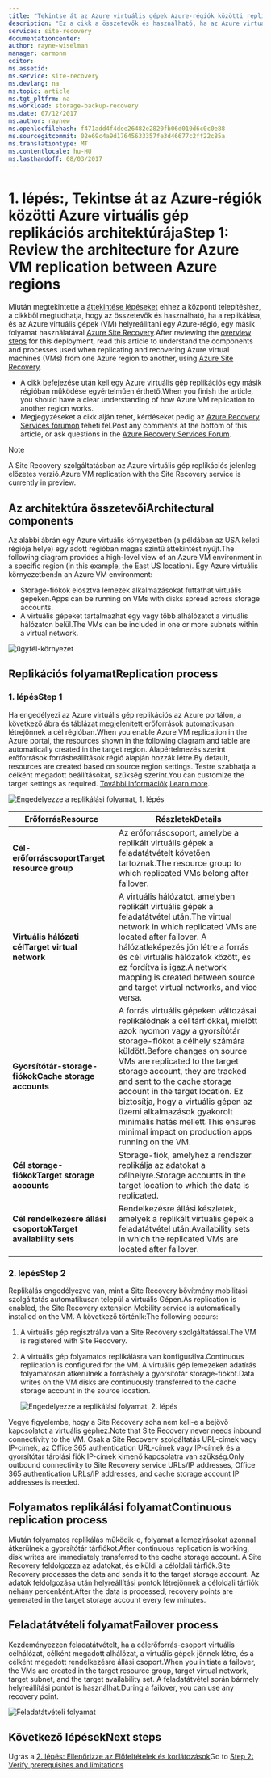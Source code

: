 ```yaml
---
title: "Tekintse át az Azure virtuális gépek Azure-régiók közötti replikáció architektúrája |} Microsoft Docs"
description: "Ez a cikk a összetevők és használható, ha az Azure virtuális gépek replikálása az Azure Site Recovery szolgáltatással Azure-régiók közötti architektúra áttekintése."
services: site-recovery
documentationcenter: 
author: rayne-wiselman
manager: carmonm
editor: 
ms.assetid: 
ms.service: site-recovery
ms.devlang: na
ms.topic: article
ms.tgt_pltfrm: na
ms.workload: storage-backup-recovery
ms.date: 07/12/2017
ms.author: raynew
ms.openlocfilehash: f471add4f4dee26482e2820fb06d010d6c0c0e88
ms.sourcegitcommit: 02e69c4a9d17645633357fe3d46677c2ff22c85a
ms.translationtype: MT
ms.contentlocale: hu-HU
ms.lasthandoff: 08/03/2017
---
```

# <a name="step-1-review-the-architecture-for-azure-vm-replication-between-azure-regions"></a><span data-ttu-id="037ae-103">1. lépés:, Tekintse át az Azure-régiók közötti Azure virtuális gép replikációs architektúrája</span><span class="sxs-lookup"><span data-stu-id="037ae-103">Step 1: Review the architecture for Azure VM replication between Azure regions</span></span>


<span data-ttu-id="037ae-104">Miután megtekintette a [áttekintése lépéseket](azure-to-azure-walkthrough-overview.md) ehhez a központi telepítéshez, a cikkből megtudhatja, hogy az összetevők és használható, ha a replikálása, és az Azure virtuális gépek (VM) helyreállítani egy Azure-régió, egy másik folyamat használatával [ Azure Site Recovery](site-recovery-overview.md).</span><span class="sxs-lookup"><span data-stu-id="037ae-104">After reviewing the [overview steps](azure-to-azure-walkthrough-overview.md) for this deployment, read this article to understand the components and processes used when replicating and recovering Azure virtual machines (VMs) from one Azure region to another, using [Azure Site Recovery](site-recovery-overview.md).</span></span>

- <span data-ttu-id="037ae-105">A cikk befejezése után kell egy Azure virtuális gép replikációs egy másik régióban működése egyértelműen érthető.</span><span class="sxs-lookup"><span data-stu-id="037ae-105">When you finish the article, you should have a clear understanding of how Azure VM replication to another region works.</span></span>
- <span data-ttu-id="037ae-106">Megjegyzéseket a cikk alján tehet, kérdéseket pedig az [Azure Recovery Services fórumon](https://social.msdn.microsoft.com/forums/azure/home?forum=hypervrecovmgr) teheti fel.</span><span class="sxs-lookup"><span data-stu-id="037ae-106">Post any comments at the bottom of this article, or ask questions in the [Azure Recovery Services Forum](https://social.msdn.microsoft.com/forums/azure/home?forum=hypervrecovmgr).</span></span>

>[!NOTE]
><span data-ttu-id="037ae-107">A Site Recovery szolgáltatásban az Azure virtuális gép replikációs jelenleg előzetes verzió.</span><span class="sxs-lookup"><span data-stu-id="037ae-107">Azure VM replication with the Site Recovery service is currently in preview.</span></span>



## <a name="architectural-components"></a><span data-ttu-id="037ae-108">Az architektúra összetevői</span><span class="sxs-lookup"><span data-stu-id="037ae-108">Architectural components</span></span>

<span data-ttu-id="037ae-109">Az alábbi ábrán egy Azure virtuális környezetben (a példában az USA keleti régiója helye) egy adott régióban magas szintű áttekintést nyújt.</span><span class="sxs-lookup"><span data-stu-id="037ae-109">The following diagram provides a high-level view of an Azure VM environment in a specific region (in this example, the East US location).</span></span> <span data-ttu-id="037ae-110">Egy Azure virtuális környezetben:</span><span class="sxs-lookup"><span data-stu-id="037ae-110">In an Azure VM environment:</span></span>
- <span data-ttu-id="037ae-111">Storage-fiókok elosztva lemezek alkalmazásokat futtathat virtuális gépeken.</span><span class="sxs-lookup"><span data-stu-id="037ae-111">Apps can be running on VMs with disks spread across storage accounts.</span></span>
- <span data-ttu-id="037ae-112">A virtuális gépeket tartalmazhat egy vagy több alhálózatot a virtuális hálózaton belül.</span><span class="sxs-lookup"><span data-stu-id="037ae-112">The VMs can be included in one or more subnets within a virtual network.</span></span>

![ügyfél-környezet](./media/azure-to-azure-walkthrough-architecture/source-environment.png)

## <a name="replication-process"></a><span data-ttu-id="037ae-114">Replikációs folyamat</span><span class="sxs-lookup"><span data-stu-id="037ae-114">Replication process</span></span>

### <a name="step-1"></a><span data-ttu-id="037ae-115">1. lépés</span><span class="sxs-lookup"><span data-stu-id="037ae-115">Step 1</span></span>

<span data-ttu-id="037ae-116">Ha engedélyezi az Azure virtuális gép replikációs az Azure portálon, a következő ábra és táblázat megjelenített erőforrások automatikusan létrejönnek a cél régióban.</span><span class="sxs-lookup"><span data-stu-id="037ae-116">When you enable Azure VM replication in the Azure portal, the resources shown in the following diagram and table are automatically created in the target region.</span></span> <span data-ttu-id="037ae-117">Alapértelmezés szerint erőforrások forrásbeállítások régió alapján hozzák létre.</span><span class="sxs-lookup"><span data-stu-id="037ae-117">By default, resources are created based on source region settings.</span></span> <span data-ttu-id="037ae-118">Testre szabhatja a célként megadott beállításokat, szükség szerint.</span><span class="sxs-lookup"><span data-stu-id="037ae-118">You can customize the target settings as required.</span></span> <span data-ttu-id="037ae-119">[További információk](site-recovery-replicate-azure-to-azure.md).</span><span class="sxs-lookup"><span data-stu-id="037ae-119">[Learn more](site-recovery-replicate-azure-to-azure.md).</span></span>

![Engedélyezze a replikálási folyamat, 1. lépés](./media/azure-to-azure-walkthrough-architecture/enable-replication-step-1.png)

<span data-ttu-id="037ae-121">**Erőforrás**</span><span class="sxs-lookup"><span data-stu-id="037ae-121">**Resource**</span></span> | <span data-ttu-id="037ae-122">**Részletek**</span><span class="sxs-lookup"><span data-stu-id="037ae-122">**Details**</span></span>
--- | ---
<span data-ttu-id="037ae-123">**Cél-erőforráscsoport**</span><span class="sxs-lookup"><span data-stu-id="037ae-123">**Target resource group**</span></span> | <span data-ttu-id="037ae-124">Az erőforráscsoport, amelybe a replikált virtuális gépek a feladatátvételt követően tartoznak.</span><span class="sxs-lookup"><span data-stu-id="037ae-124">The resource group to which replicated VMs belong after failover.</span></span>
<span data-ttu-id="037ae-125">**Virtuális hálózati cél**</span><span class="sxs-lookup"><span data-stu-id="037ae-125">**Target virtual network**</span></span> | <span data-ttu-id="037ae-126">A virtuális hálózatot, amelyben replikált virtuális gépek a feladatátvétel után.</span><span class="sxs-lookup"><span data-stu-id="037ae-126">The virtual network in which replicated VMs are located after failover.</span></span> <span data-ttu-id="037ae-127">A hálózatleképezés jön létre a forrás és cél virtuális hálózatok között, és ez fordítva is igaz.</span><span class="sxs-lookup"><span data-stu-id="037ae-127">A network mapping is created between source and target virtual networks, and vice versa.</span></span>
<span data-ttu-id="037ae-128">**Gyorsítótár-storage-fiókok**</span><span class="sxs-lookup"><span data-stu-id="037ae-128">**Cache storage accounts**</span></span> | <span data-ttu-id="037ae-129">A forrás virtuális gépeken változásai replikálódnak a cél tárfiókkal, mielőtt azok nyomon vagy a gyorsítótár storage-fiókot a célhely számára küldött.</span><span class="sxs-lookup"><span data-stu-id="037ae-129">Before changes on source VMs are replicated to the target storage account, they are tracked and sent to the cache storage account in the target location.</span></span> <span data-ttu-id="037ae-130">Ez biztosítja, hogy a virtuális gépen az üzemi alkalmazások gyakorolt minimális hatás mellett.</span><span class="sxs-lookup"><span data-stu-id="037ae-130">This ensures minimal impact on production apps running on the VM.</span></span>
<span data-ttu-id="037ae-131">**Cél storage-fiókok**</span><span class="sxs-lookup"><span data-stu-id="037ae-131">**Target storage accounts**</span></span>  | <span data-ttu-id="037ae-132">Storage-fiók, amelyhez a rendszer replikálja az adatokat a célhelyre.</span><span class="sxs-lookup"><span data-stu-id="037ae-132">Storage accounts in the target location to which the data is replicated.</span></span>
<span data-ttu-id="037ae-133">**Cél rendelkezésre állási csoportok**</span><span class="sxs-lookup"><span data-stu-id="037ae-133">**Target availability sets**</span></span>  | <span data-ttu-id="037ae-134">Rendelkezésre állási készletek, amelyek a replikált virtuális gépek a feladatátvétel után.</span><span class="sxs-lookup"><span data-stu-id="037ae-134">Availability sets in which the replicated VMs are located after failover.</span></span>

### <a name="step-2"></a><span data-ttu-id="037ae-135">2. lépés</span><span class="sxs-lookup"><span data-stu-id="037ae-135">Step 2</span></span>

<span data-ttu-id="037ae-136">Replikálás engedélyezve van, mint a Site Recovery bővítmény mobilitási szolgáltatás automatikusan települ a virtuális Gépen.</span><span class="sxs-lookup"><span data-stu-id="037ae-136">As replication is enabled, the Site Recovery extension Mobility service is automatically installed on the VM.</span></span> <span data-ttu-id="037ae-137">A következő történik:</span><span class="sxs-lookup"><span data-stu-id="037ae-137">The following occurs:</span></span>

1. <span data-ttu-id="037ae-138">A virtuális gép regisztrálva van a Site Recovery szolgáltatással.</span><span class="sxs-lookup"><span data-stu-id="037ae-138">The VM is registered with Site Recovery.</span></span>

2. <span data-ttu-id="037ae-139">A virtuális gép folyamatos replikálásra van konfigurálva.</span><span class="sxs-lookup"><span data-stu-id="037ae-139">Continuous replication is configured for the VM.</span></span> <span data-ttu-id="037ae-140">A virtuális gép lemezeken adatírás folyamatosan átkerülnek a forráshely a gyorsítótár storage-fiókot.</span><span class="sxs-lookup"><span data-stu-id="037ae-140">Data writes on the VM disks are continuously transferred to the cache storage account in the source location.</span></span>

   ![Engedélyezze a replikálási folyamat, 2. lépés](./media/azure-to-azure-walkthrough-architecture/enable-replication-step-2.png)

  
  <span data-ttu-id="037ae-142">Vegye figyelembe, hogy a Site Recovery soha nem kell-e a bejövő kapcsolatot a virtuális géphez.</span><span class="sxs-lookup"><span data-stu-id="037ae-142">Note that Site Recovery never needs inbound connectivity to the VM.</span></span> <span data-ttu-id="037ae-143">Csak a Site Recovery szolgáltatás URL-címek vagy IP-címek, az Office 365 authentication URL-címek vagy IP-címek és a gyorsítótár tárolási fiók IP-címek kimenő kapcsolatra van szükség.</span><span class="sxs-lookup"><span data-stu-id="037ae-143">Only outbound connectivity to Site Recovery service URLs/IP addresses, Office 365 authentication URLs/IP addresses, and cache storage account IP addresses is needed.</span></span> 

## <a name="continuous-replication-process"></a><span data-ttu-id="037ae-144">Folyamatos replikálási folyamat</span><span class="sxs-lookup"><span data-stu-id="037ae-144">Continuous replication process</span></span>

<span data-ttu-id="037ae-145">Miután folyamatos replikálás működik-e, folyamat a lemezírásokat azonnal átkerülnek a gyorsítótár tárfiókot.</span><span class="sxs-lookup"><span data-stu-id="037ae-145">After continuous replication is working, disk writes are immediately transferred to the cache storage account.</span></span> <span data-ttu-id="037ae-146">A Site Recovery feldolgozza az adatokat, és elküldi a céloldali tárfiók.</span><span class="sxs-lookup"><span data-stu-id="037ae-146">Site Recovery processes the data and sends it to the target storage account.</span></span> <span data-ttu-id="037ae-147">Az adatok feldolgozása után helyreállítási pontok létrejönnek a céloldali tárfiók néhány percenként.</span><span class="sxs-lookup"><span data-stu-id="037ae-147">After the data is processed, recovery points are generated in the target storage account every few minutes.</span></span>

## <a name="failover-process"></a><span data-ttu-id="037ae-148">Feladatátvételi folyamat</span><span class="sxs-lookup"><span data-stu-id="037ae-148">Failover process</span></span>

<span data-ttu-id="037ae-149">Kezdeményezzen feladatátvételt, ha a célerőforrás-csoport virtuális célhálózat, célként megadott alhálózat, a virtuális gépek jönnek létre, és a célként megadott rendelkezésre állási csoport.</span><span class="sxs-lookup"><span data-stu-id="037ae-149">When you initiate a failover, the VMs are created in the target resource group, target virtual network, target subnet, and the target availability set.</span></span> <span data-ttu-id="037ae-150">A feladatátvétel során bármely helyreállítási pontot is használhat.</span><span class="sxs-lookup"><span data-stu-id="037ae-150">During a failover, you can use any recovery point.</span></span>

![Feladatátvételi folyamat](./media/azure-to-azure-walkthrough-architecture/failover.png)

## <a name="next-steps"></a><span data-ttu-id="037ae-152">Következő lépések</span><span class="sxs-lookup"><span data-stu-id="037ae-152">Next steps</span></span>

<span data-ttu-id="037ae-153">Ugrás a [2. lépés: Ellenőrizze az Előfeltételek és korlátozások](azure-to-azure-walkthrough-prerequisites.md)</span><span class="sxs-lookup"><span data-stu-id="037ae-153">Go to [Step 2: Verify prerequisites and limitations](azure-to-azure-walkthrough-prerequisites.md)</span></span>
